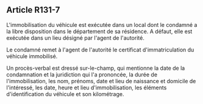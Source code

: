 Article R131-7
----
L'immobilisation du véhicule est exécutée dans un local dont le condamné a la
libre disposition dans le département de sa résidence. A défaut, elle est
exécutée dans un lieu désigné par l'agent de l'autorité.

Le condamné remet à l'agent de l'autorité le certificat d'immatriculation du
véhicule immobilisé.

Un procès-verbal est dressé sur-le-champ, qui mentionne la date de la
condamnation et la juridiction qui l'a prononcée, la durée de l'immobilisation,
les nom, prénoms, date et lieu de naissance et domicile de l'intéressé, les
date, heure et lieu d'immobilisation, les éléments d'identification du véhicule
et son kilométrage.

